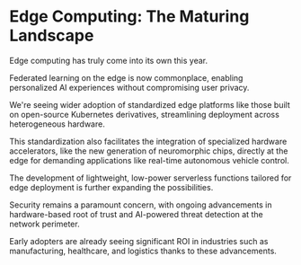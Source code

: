 # Edge Computing: The Maturing Landscape

Edge computing has truly come into its own this year.

Federated learning on the edge is now commonplace, enabling personalized AI experiences without compromising user privacy.

We're seeing wider adoption of standardized edge platforms like those built on open-source Kubernetes derivatives, streamlining deployment across heterogeneous hardware.

This standardization also facilitates the integration of specialized hardware accelerators, like the new generation of neuromorphic chips, directly at the edge for demanding applications like real-time autonomous vehicle control.

The development of lightweight, low-power serverless functions tailored for edge deployment is further expanding the possibilities.

Security remains a paramount concern, with ongoing advancements in hardware-based root of trust and AI-powered threat detection at the network perimeter.

Early adopters are already seeing significant ROI in industries such as manufacturing, healthcare, and logistics thanks to these advancements.
